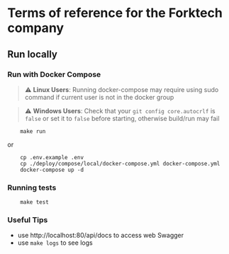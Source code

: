 # Terms of reference for the Forktech company

## Run locally

### Run with Docker Compose

> :warning: **Linux Users**: Running docker-compose may require using sudo command if current user is not in the docker group

> :warning: **Windows Users**: Check that your `git config core.autocrlf` is `false` or set it to `false` before starting, otherwise build/run may fail

```shell script
	make run
```

or

```shell script
	cp .env.example .env
	cp ./deploy/compose/local/docker-compose.yml docker-compose.yml
	docker-compose up -d
```

### Running tests
```shell script
	make test
```

### Useful Tips

- use http://localhost:80/api/docs to access web Swagger
- use `make logs` to see logs